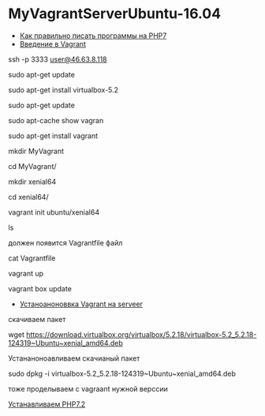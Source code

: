 # MyVagrantServerUbuntu-16.04
- [Как правильно писать программы на PHP7](https://www.youtube.com/watch?v=pDyVjREXSa4)
- [Введение в Vagrant](https://code.tutsplus.com/ru/tutorials/introduction-to-vagrant--cms-25917)


ssh -p 3333 user@46.63.8.118

sudo apt-get update

sudo apt-get install virtualbox-5.2

sudo apt-get update

sudo apt-cache show vagran

sudo apt-get install vagrant

mkdir MyVagrant

cd MyVagrant/

mkdir xenial64

cd xenial64/

vagrant init ubuntu/xenial64

ls 

должен появится  Vagrantfile файл

cat Vagrantfile

vagrant up

vagrant box update

- [Устаноаноноввка Vagrant на serveer ](https://howtoprogram.xyz/2016/07/23/install-vagrant-ubuntu-16-04/)

скачиваем пакет

wget https://download.virtualbox.org/virtualbox/5.2.18/virtualbox-5.2_5.2.18-124319~Ubuntu~xenial_amd64.deb

Устананоноавливаем скачианый пакет

sudo dpkg -i virtualbox-5.2_5.2.18-124319~Ubuntu~xenial_amd64.deb 

тоже проделываем с vagraant нужной верссии

[Устанавливаем PHP7.2](https://thishosting.rocks/install-php-on-ubuntu/)

